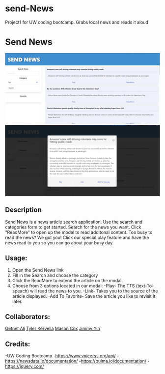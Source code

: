 # send-News
Project1 for UW coding bootcamp. Grabs local news and reads it aloud 


# Send News
![Website preview](./assets/preview.png)
![Modal preview](./assets/preview2.png)
## Description
Send News is a news article search application.  Use the search and categories form to get started. Search for the news you want.  Click "ReadMore" to open up the modal to read additonal content.  Too busy to read the news?  We got you! Click our special play feature and have the news read to you so you can go about your busy day.
## Usage:
1. Open the Send News link
2. Fill in the Search and choose the category
3. Click the ReadMore to extend the article on the modal.
4. Choose from 3 options located in our modal:
    -Play- The TTS (text-To-speach) will read the news to you.
    -Link- Takes you to the source of the article displayed.
    -Add To Favorite- Save the article you like to revisit it later.

## Collaborators:
<a href="https://github.com/Getnetgit">Getnet Ali</a>
<a href="https://github.com/tykervella">Tyler Kervella</a>
<a href="https://github.com/masonuw">Mason Cox</a>
<a href="https://github.com/xKranze">Jimmy Yin</a>
## Credits:
-UW Coding Bootcamp
-https://www.voicerss.org/api/
-https://newsdata.io/documentation/
-https://bulma.io/documentation/
-https://jquery.com/